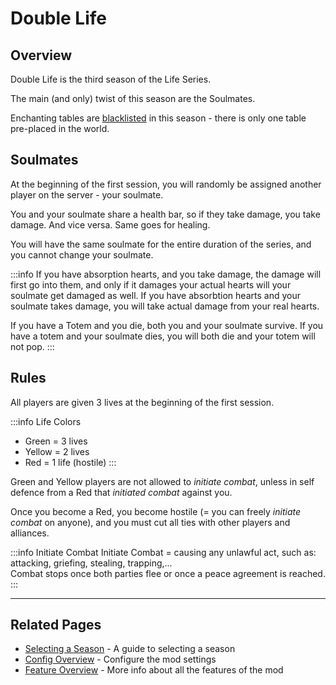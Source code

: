 # Double Life

## Overview

Double Life is the third season of the Life Series.

The main (and only) twist of this season are the Soulmates.

Enchanting tables are [blacklisted](/features/blacklists) in this season - there is only one table pre-placed in the world.

## Soulmates
At the beginning of the first session, you will randomly be assigned another player on the server - your soulmate.

You and your soulmate share a health bar, so if they take damage, you take damage. And vice versa. Same goes for healing.

You will have the same soulmate for the entire duration of the series, and you cannot change your soulmate.

:::info
If you have absorption hearts, and you take damage, the damage will first go into them, and only if it damages your actual hearts will your soulmate get damaged as well. If you have absorbtion hearts and your soulmate takes damage, you will take actual damage from your real hearts.

If you have a Totem and you die, both you and your soulmate survive. If you have a totem and your soulmate dies, you will both die and your totem will not pop.
:::

## Rules
All players are given 3 lives at the beginning of the first session.

:::info Life Colors
- Green = 3 lives
- Yellow = 2 lives
- Red = 1 life (hostile)
  :::

Green and Yellow players are not allowed to *initiate combat*, unless in self defence from a Red that *initiated combat* against you.

Once you become a Red, you become hostile (= you can freely *initiate combat* on anyone), and you must cut all ties with other players and alliances.

:::info Initiate Combat
Initiate Combat = causing any unlawful act, such as: attacking, griefing, stealing, trapping,...<br>
Combat stops once both parties flee or once a peace agreement is reached.
:::

---

## Related Pages

- [Selecting a Season](/guide/selecting-season) - A guide to selecting a season
- [Config Overview](/config/overview) - Configure the mod settings
- [Feature Overview](/features/overview) - More info about all the features of the mod
